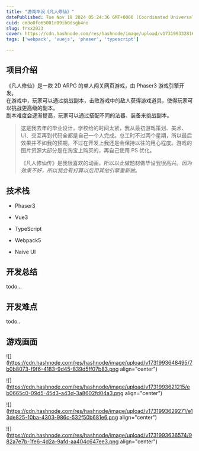 ```yaml
---
title: "游戏毕设《凡人修仙》"
datePublished: Tue Nov 19 2024 05:24:36 GMT+0000 (Coordinated Universal Time)
cuid: cm3o0fo65001r09ib0dsgb4no
slug: frxx2023
cover: https://cdn.hashnode.com/res/hashnode/image/upload/v1731993328169/79b48aa7-b712-4972-bbfc-83343dc7b950.png
tags: ['webpack', 'vuejs', 'phaser', 'typescript']

---
```


## 项目介绍

《凡人修仙》是一款 2D ARPG 的单人闯关网页游戏，由 Phaser3 游戏引擎开发。  
在游戏中，玩家可以通过挑战副本，击败游戏中的敌人获得游戏道具，使得玩家可以挑战更高级的副本。  
副本难度会逐渐提高，玩家可以通过搭配不同的法器、装备来挑战副本。

> 这是我去年的毕业设计，学校给的时间太紧，我从最初游戏策划、美术、UI、交互再到代码全都是自己一个人完成。总工时不过两个星期，所以最后效果并不如我的预期，不过在开发上我还是会保持以往的用心程度。游戏的图片资源大部分是在淘宝上购买的，再自己使用 PS 优化。
> 
> 《凡人修仙传》是我很喜欢的动画，所以以此做题材做毕设我很高兴。*因为效果不好，所以我会有打算以后用其他引擎重新做*。

## 技术栈

* Phaser3
    
* Vue3
    
* TypeScript
    
* Webpack5
    
* Naive UI
    

## 开发总结

todo…

## 开发难点

todo..

## 游戏画面

![](https://cdn.hashnode.com/res/hashnode/image/upload/v1731993648495/7b0b8073-f9f6-4183-9d45-839d5ff07b83.png align="center")

![](https://cdn.hashnode.com/res/hashnode/image/upload/v1731993621215/eb0665c0-09d5-45d3-a43d-3a8602fd04a3.png align="center")

![](https://cdn.hashnode.com/res/hashnode/image/upload/v1731993629271/e13de825-10ba-4303-986c-532f50b681e6.png align="center")

![](https://cdn.hashnode.com/res/hashnode/image/upload/v1731993636574/982a7e7b-1fe6-4d2a-9afd-aa404c647ee3.png align="center")